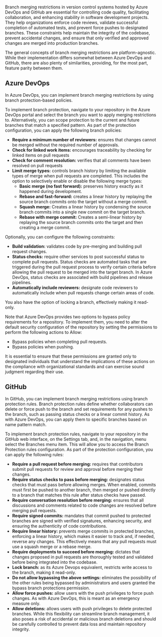 Branch merging restrictions in version control systems hosted by Azure DevOps and GitHub are essential for controlling code quality, facilitating collaboration, and enhancing stability in software development projects. They help organizations enforce code reviews, validate successful completion of automated tests, and prevent force pushes to designated branches. These constraints help maintain the integrity of the codebase, prevent accidental changes, and ensure that only verified and approved changes are merged into production branches.

The general concepts of branch merging restrictions are platform-agnostic. While their implementation differs somewhat between Azure DevOps and GitHub, there are also plenty of similarities, providing, for the most part, feature parity between them.

## Azure DevOps

In Azure DevOps, you can implement branch merging restrictions by using branch protection-based policies.

To implement branch protection, navigate to your repository in the Azure DevOps portal and select the branch you want to apply merging restrictions to. Alternatively, you can scope protection to the current and future branches that match a specified pattern. As part of the protection configuration, you can apply the following branch policies:

 -  **Require a minimum number of reviewers:** ensures that changes cannot be merged without the required number of approvals.
 -  **Check for linked work items:** encourages traceability by checking for linked items on pull requests
 -  **Check for comment resolution:** verifies that all comments have been resolved on pull requests
 -  **Limit merge types:** controls branch history by limiting the available types of merge when pull requests are completed. This includes the option to selectively enable or disable the following merge types:
     -  **Basic merge (no fast forward):** preserves history exactly as it happened during development.
     -  **Rebase and fast-forward:** creates a linear history by replaying the source branch commits onto the target without a merge commit.
     -  **Squash merge:** Creates a linear history by condensing the source branch commits into a single new commit on the target branch.
     -  **Rebase with merge commit:** Creates a semi-linear history by replaying the source branch commits onto the target and then creating a merge commit.

Optionally, you can configure the following constraints:

 -  **Build validation:** validates code by pre-merging and building pull request changes.
 -  **Status checks:** require other services to post successful status to complete pull requests. Status checks are automated tasks that are triggered during the pull request process to verify certain criteria before allowing the pull request to be merged into the target branch. In Azure DevOps, status checks are associated with build pipelines and release pipelines.
 -  **Automatically include reviewers:** designate code reviewers to automatically include when pull requests change certain areas of code.

You also have the option of locking a branch, effectively making it read-only.

Note that Azure DevOps provides two options to bypass policy requirements for a repository. To implement them, you need to alter the default security configuration of the repository by setting the permissions to perform the following actions to Allow:

 -  Bypass policies when completing pull requests.
 -  Bypass policies when pushing.

It is essential to ensure that these permissions are granted only to designated individuals that understand the implications of these actions on the compliance with organizational standards and can exercise sound judgment regarding their use.

## GitHub

In GitHub, you can implement branch merging restrictions using branch protection rules. Branch protection rules define whether collaborators can delete or force push to the branch and set requirements for any pushes to the branch, such as passing status checks or a linear commit history. As with Azure DevOps, you can apply them to specific branches based on name pattern match.

To implement branch protection rules, navigate to your repository in the GitHub web interface, on the Settings tab, and, in the navigation, menu select the Branches menu item. This will allow you to access the Branch Protection rules configuration. As part of the protection configuration, you can apply the following rules:

 -  **Require a pull request before merging:** requires that contributors submit pull requests for review and approval before merging their changes.
 -  **Require status checks to pass before merging:** designates status checks that must pass before allowing merges. When enabled, commits must first be pushed to another branch, then merged or pushed directly to a branch that matches this rule after status checks have passed.
 -  **Require conversation resolution before merging:** ensures that all discussions and comments related to code changes are resolved before merging pull requests.
 -  **Require signed commits:** mandates that commit pushed to protected branches are signed with verified signatures, enhancing security, and ensuring the authenticity of code contributions.
 -  **Require linear history:** prevents merge commits in protected branches, enforcing a linear history, which makes it easier to track and, if needed, reverse any changes. This effectively means that any pull requests must use a squash merge or a rebase merge.
 -  **Require deployments to succeed before merging:** dictates that changes proposed in pull requests are thoroughly tested and validated before being integrated into the codebase.
 -  **Lock branch:** as its Azure Devops equivalent, restricts write access to the branch, making it read-only.
 -  **Do not allow bypassing the above settings:** eliminates the possibility of the other rules being bypassed by administrators and users granted the bypass branch protections permission.
 -  **Allow force pushes:** allow users with the push privileges to force push changes. As with Azure DevOps, this is meant as an emergency measure only.
 -  **Allow deletions:** allows users with push privileges to delete protected branches. While this flexibility can streamline branch management, it also poses a risk of accidental or malicious branch deletions and should be carefully controlled to prevent data loss and maintain repository integrity.
